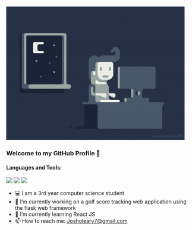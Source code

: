 ![Programmer](programmer.gif)

### Welcome to my GitHub Profile 👾 

#### Languages and Tools:

<img height=50 src="https://cdn.jsdelivr.net/gh/devicons/devicon/icons/python/python-original.svg" />
<img height=50 src="https://cdn.jsdelivr.net/gh/devicons/devicon/icons/java/java-original.svg" />        
<img height=50 src="https://cdn.jsdelivr.net/gh/devicons/devicon/icons/c/c-original.svg" />
          
          


- 💻 I am a 3rd year computer science student
- 🔭 I’m currently working on a golf score tracking web application using the flask web framework
- 🌱 I’m currently learning React JS
- 📫 How to reach me: Josholeary7@gmail.com

